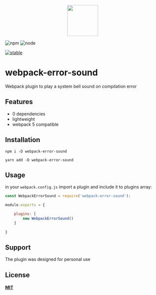 <div align="center">
  <a href="https://github.com/webpack/webpack">
    <img width="100" height="100" src="https://webpack.js.org/assets/icon-square-big.svg">
  </a>
</div>

![npm](https://github.com/github/docs/actions/workflows/main.yml/badge.svg)
![node](https://github.com/github/docs/actions/workflows/main.yml/badge.svg)

[![stable](https://img.shields.io/badge/stability-stable-green.svg)](https://github.com/dominictarr/stability#stable)


# webpack-error-sound
 Webpack plugin to play a system bell sound on compilation error

## Features
- 0 dependencies
- lightweight
- webpack 5 compatible

## Installation
```    
npm i -D webpack-error-sound
```
```
yarn add -D webpack-error-sound
```

## Usage
in your `webpack.config.js` import a plugin and include it to plugins array:
```javascript
const WebpackErrorSound = require('webpack-error-sound');

module.exports = {

    plugins: [
        new WebpackErrorSound()
    ]

}
```

## Support
The plugin was designed for personal use

## License
#### [MIT](./LICENSE)